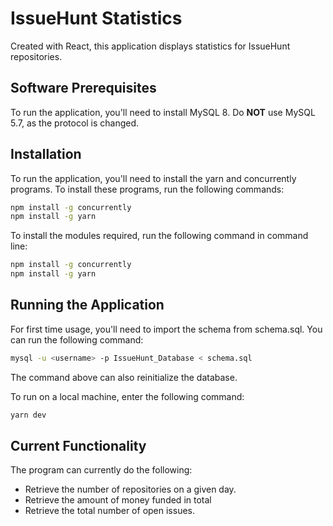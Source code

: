 # IssueHunt Statistics

Created with React, this application displays statistics for IssueHunt repositories.

## Software Prerequisites

To run the application, you'll need to install MySQL 8.  Do __NOT__ use MySQL 5.7, as the protocol is changed.

## Installation

To run the application, you'll need to install the yarn and concurrently programs.  To install these programs, run the following commands:

```bash
npm install -g concurrently
npm install -g yarn
```

To install the modules required, run the following command in command line:

```bash
npm install -g concurrently
npm install -g yarn
```

## Running the Application

For first time usage, you'll need to import the schema from schema.sql.  You can run the following command:

```bash
mysql -u <username> -p IssueHunt_Database < schema.sql
```

The command above can also reinitialize the database.

To run on a local machine, enter the following command:

```bash
yarn dev
```

## Current Functionality

The program can currently do the following:
* Retrieve the number of repositories on a given day.
* Retrieve the amount of money funded in total
* Retrieve the total number of open issues.